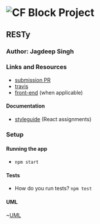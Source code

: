 # ![CF](http://i.imgur.com/7v5ASc8.png) Block Project

## RESTy

### Author: Jagdeep Singh

### Links and Resources

- [submission PR](http://xyz.com)
- [travis](http://xyz.com)
- [front-end](http://xyz.com) (when applicable)

#### Documentation

- [styleguide](http://xyz.com) (React assignments)

### Setup

#### Running the app

- `npm start`

#### Tests

- How do you run tests? `npm test`
  <!-- - What assertions were made? -->
  <!-- - What assertions need to be / should be made? -->

#### UML

<!-- Link to an image of the UML for your application and response to events -->

~[UML](assets/uml.jpeg)
